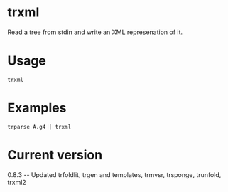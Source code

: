 # trxml

Read a tree from stdin and write an XML represenation of it.

# Usage

    trxml

# Examples

    trparse A.g4 | trxml

# Current version

0.8.3 -- Updated trfoldlit, trgen and templates, trmvsr, trsponge, trunfold, trxml2
